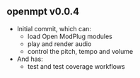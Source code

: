 openmpt v0.0.4
-------------

  * Initial commit, which can:
    * load Open ModPlug modules
    * play and render audio
    * control the pitch, tempo and volume
  * And has:
    * test and test coverage workflows